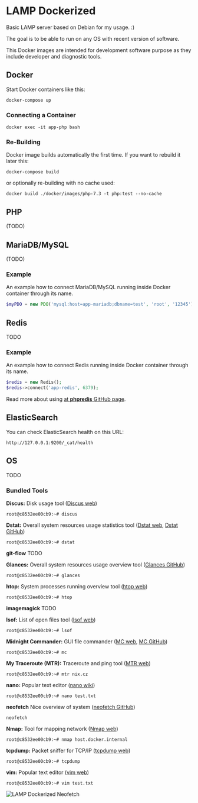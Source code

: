 # LAMP Dockerized
Basic LAMP server based on Debian for my usage. :)

The goal is to be able to run on any OS with recent version of software.

This Docker images are intended for development software purpose as they include developer and diagnostic tools.





## Docker
Start Docker containers like this:
```
docker-compose up
```

### Connecting a Container
```
docker exec -it app-php bash
```

### Re-Building
Docker image builds automatically the first time. If you want to rebuild it later this:
```
docker-compose build
```

or optionally re-building with no cache used:

```
docker build ./docker/images/php-7.3 -t php:test --no-cache
```



## PHP
(TODO)




## MariaDB/MySQL
(TODO)

### Example
An example how to connect MariaDB/MySQL running inside Docker container through its name.
```php
$myPDO = new PDO('mysql:host=app-mariadb;dbname=test', 'root', '12345');
```





## Redis
TODO





### Example
An example how to connect Redis running inside Docker container through its name.

```php
$redis = new Redis();
$redis->connect('app-redis', 6379);
```

Read more about using [at **phpredis** GitHub page](https://github.com/phpredis/phpredis).





## ElasticSearch
You can check ElasticSearch health on this URL:
```
http://127.0.0.1:9200/_cat/health
```




## OS
TODO

### Bundled Tools
**Discus:** Disk usage tool ([Discus web](http://www.debianadmin.com/check-your-linux-machine-disk-space-using-discus.html))
```
root@c8532ee00cb9:~# discus
```

**Dstat:** Overall system resources usage statistics tool ([Dstat web](http://dag.wiee.rs/home-made/dstat/), [Dstat GitHub](https://github.com/dagwieers/dstat))
```
root@c8532ee00cb9:~# dstat
```

**git-flow**
TODO

**Glances:** Overall system resources usage overview tool ([Glances GitHub](https://github.com/nicolargo/glances))
```
root@c8532ee00cb9:~# glances
```

**htop:** System processes running overview tool ([htop web](https://hisham.hm/htop/))
```
root@c8532ee00cb9:~# htop
```

**imagemagick**
TODO

**lsof:** List of open files tool ([lsof web](https://www.ibm.com/developerworks/aix/library/au-lsof.html))
```
root@c8532ee00cb9:~# lsof
```

**Midnight Commander:** GUI file commander ([MC web](https://midnight-commander.org/), [MC GitHub](https://github.com/MidnightCommander/mc))
```
root@c8532ee00cb9:~# mc
```

**My Traceroute (MTR):** Traceroute and ping tool ([MTR web](https://www.linode.com/docs/networking/diagnostics/diagnosing-network-issues-with-mtr/))
```
root@c8532ee00cb9:~# mtr nix.cz
```

**nano:** Popular text editor ([nano wiki](https://en.wikipedia.org/wiki/GNU_nano))
```
root@c8532ee00cb9:~# nano test.txt
```

**neofetch** Nice overview of system ([neofetch GitHub](https://github.com/dylanaraps/neofetch))
```
neofetch
```

**Nmap:** Tool for mapping network ([Nmap web](https://www.linux.com/learn/beginners-guide-nmap))
```
root@c8532ee00cb9:~# nmap host.docker.internal
```

**tcpdump:** Packet sniffer for TCP/IP ([tcpdump web](https://www.tecmint.com/12-tcpdump-commands-a-network-sniffer-tool/))
```
root@c8532ee00cb9:~# tcpdump
```

**vim:** Popular text editor ([vim web](https://www.vim.org/))
```
root@c8532ee00cb9:~# vim test.txt
```



![LAMP Dockerized Neofetch](https://i.imgur.com/vu4AJu2.png "LAMP Dockerized Neofetch")